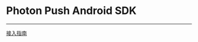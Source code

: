 # Photon Push Android SDK
----

[接入指南](https://cosmos.wemomo.com/push/wiki/ke-hu-duan-sdk-jie-ru/sdkjie-ru.html)